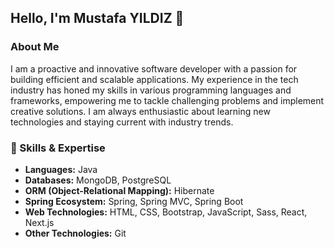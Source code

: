 ## Hello, I'm Mustafa YILDIZ 👋

### About Me
I am a proactive and innovative software developer with a passion for building efficient and scalable applications. My experience in the tech industry has honed my skills in various programming languages and frameworks, empowering me to tackle challenging problems and implement creative solutions. I am always enthusiastic about learning new technologies and staying current with industry trends.

### 🔧 Skills & Expertise
- **Languages:** Java
- **Databases:** MongoDB, PostgreSQL
- **ORM (Object-Relational Mapping):** Hibernate
- **Spring Ecosystem:** Spring, Spring MVC, Spring Boot
- **Web Technologies:** HTML, CSS, Bootstrap, JavaScript, Sass, React, Next.js
- **Other Technologies:** Git
